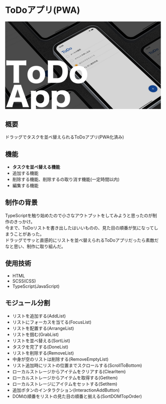 # ToDoアプリ(PWA)

![ToDoアプリ](mockup.jpg)

## 概要
ドラッグでタスクを並べ替えられるToDoアプリ(PWA化済み)

## 機能
- **タスクを並べ替える機能**
- 追加する機能 
- 削除する機能、削除するの取り消す機能(一定時間以内)
- 編集する機能

## 制作の背景
TypeScriptを触り始めたので小さなアウトプットをしてみようと思ったのが制作のきっかけ。<br>
今まで、ToDoリストを書き出したはいいものの、見た目の順番が気になってしまうことがあった。<br>
ドラッグでサッと直感的にリストを並べ替えられるToDoアプリだったら素敵だなと思い、制作に取り組んだ。

## 使用技術
- HTML
- SCSS(CSS)
- TypeScript(JavaScript)

## モジュール分割
- リストを追加する(AddList)
- リストにフォーカスを当てる(FocusList)
- リストを配置する(ArrangeList)
- リストを掴む(GrabList)
- リストを並べ替える(SortList)
- タスクを完了する(DoneList)
- リストを削除する(RemoveList)
- 中身が空のリストは削除する(RemoveEmptyList)
- リスト追加時にリストの位置までスクロールする(ScrollToBottom)
- ローカルストレージからアイテムをクリアする(ClearItem)
- ローカルストレージからアイテムを取得する(GetItem)
- ローカルストレージにアイテムをセットする(SetItem)
- 追加ボタンのインタラクション(InteractionAddButton)
- DOMの順番をリストの見た目の順番と揃える(SortDOMTopOrder)




